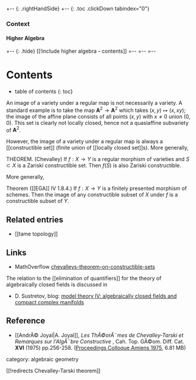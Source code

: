 
+-- {: .rightHandSide}
+-- {: .toc .clickDown tabindex="0"}
### Context
#### Higher Algebra
+-- {: .hide}
[[!include higher algebra - contents]]
=--
=--
=--


# Contents
* table of contents
{: toc}



An image of a variety under a regular map is not necessarily a variety. A standard example is to take the map $\mathbf{A}^2\to\mathbf{A}^2$ which takes $(x,y)\mapsto (x,x y)$; the image of the affine plane consists of all points $(x,y)$ with $x\neq 0$ union $(0,0)$. This set is clearly not locally closed, hence not a quasiaffine subvariety of $\mathbf{A}^2$.

However, the image of a variety under a regular map is always a [[constructible set]] (finite union of [[locally closed set]]s). More generally, 

THEOREM. (Chevalley) If $f: X\to Y$ is a regular morphism of varieties and $S\subset X$ is a Zariski constructible set. Then $f(S)$ is also Zariski constructible. 

More generally,

Theorem ([[EGA]] IV 1.8.4.) If $f:X\to Y$ is a finitely presented morphism of schemes. Then the image of any constructible subset of $X$ under $f$ is a constructible subset of $Y$. 

## Related entries

* [[tame topology]]

## Links

* MathOverflow [chevalleys-theorem-on-constructible-sets](http://mathoverflow.net/questions/80707/chevalleys-theorem-on-constructible-sets)

The relation to the [[elimination of quantifiers]] for the theory of algebraically closed fields is discussed in 

* D. Sustretov, blog: [model theory IV: algebraically closed fields and compact complex manifolds](http://shenme.de/blog/posts/2012-08-28-model-theory-algebraically-closed-fields-and-compact-complex-manifelds.html)

## Reference

* [[AndrÃ© Joyal|A. Joyal]], _Les ThÃ©orÃ¨mes de Chevalley-Tarski et Remarques sur l'AlgÃ¨bre Constructive_ , Cah. Top. GÃ©om. Diff. Cat. **XVI** (1975) pp.256-258. ([Proceedings Colloque Amiens 1975](http://archive.numdam.org/ARCHIVE/CTGDC/CTGDC_1975__16_3/CTGDC_1975__16_3_217_0/CTGDC_1975__16_3_217_0.pdf), 6.81 MB)

category: algebraic geometry

[[!redirects Chevalley-Tarski theorem]]